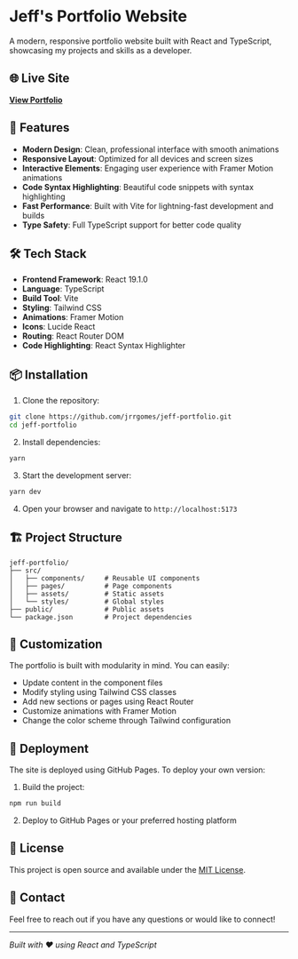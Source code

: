 # Jeff's Portfolio Website

A modern, responsive portfolio website built with React and TypeScript, showcasing my projects and skills as a developer.

## 🌐 Live Site
**[View Portfolio](https://jrrgomes.github.io/jeff-portfolio/)**

## 🚀 Features

- **Modern Design**: Clean, professional interface with smooth animations
- **Responsive Layout**: Optimized for all devices and screen sizes
- **Interactive Elements**: Engaging user experience with Framer Motion animations
- **Code Syntax Highlighting**: Beautiful code snippets with syntax highlighting
- **Fast Performance**: Built with Vite for lightning-fast development and builds
- **Type Safety**: Full TypeScript support for better code quality

## 🛠️ Tech Stack

- **Frontend Framework**: React 19.1.0
- **Language**: TypeScript
- **Build Tool**: Vite
- **Styling**: Tailwind CSS
- **Animations**: Framer Motion
- **Icons**: Lucide React
- **Routing**: React Router DOM
- **Code Highlighting**: React Syntax Highlighter

## 📦 Installation

1. Clone the repository:
```bash
git clone https://github.com/jrrgomes/jeff-portfolio.git
cd jeff-portfolio
```

2. Install dependencies:
```bash
yarn
```

3. Start the development server:
```bash
yarn dev
```

4. Open your browser and navigate to `http://localhost:5173`


## 🏗️ Project Structure

```
jeff-portfolio/
├── src/
│   ├── components/     # Reusable UI components
│   ├── pages/          # Page components
│   ├── assets/         # Static assets
│   └── styles/         # Global styles
├── public/             # Public assets
└── package.json        # Project dependencies
```

## 🎨 Customization

The portfolio is built with modularity in mind. You can easily:

- Update content in the component files
- Modify styling using Tailwind CSS classes
- Add new sections or pages using React Router
- Customize animations with Framer Motion
- Change the color scheme through Tailwind configuration

## 🚀 Deployment

The site is deployed using GitHub Pages. To deploy your own version:

1. Build the project:
```bash
npm run build
```

2. Deploy to GitHub Pages or your preferred hosting platform


## 📄 License

This project is open source and available under the [MIT License](LICENSE).

## 📧 Contact

Feel free to reach out if you have any questions or would like to connect!

---

*Built with ❤️ using React and TypeScript*
